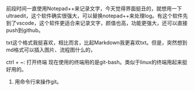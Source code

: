 

 前段时间一直使用Notepad++来记录文字，今天觉得界面挺丑的，就想用一下ultraedit，这个软件确实很强大，可以替换notepad++来处理log。有这个软件先到了vscode，这个软件更适合来记录文字，颜值也高，功能更强大，还可以直接push到github。

txt这个格式我挺喜欢，相比而言，比起Markdown我更喜欢txt。但是，突然想到md格式可以插入图片、流程图什么的，


ctrl + ~: 打开终端
    现在使用的终端用的是git-bash。类似于linux的终端用起来挺好用的。

1. 用命令行来操作git。








